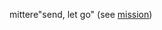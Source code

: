 mittere"send, let go" (see [mission](https://www.etymonline.com/word/mission?ref=etymonline_crossreference "Etymology, meaning and definition of mission"))